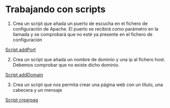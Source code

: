 # Trabajando con scripts

1.  Crea un script que añada un puerto de escucha en el fichero de configuración de Apache. El puerto se recibirá como parámetro en la llamada y se comprobará que no esté ya presente en el fichero de configuración

[Script addPort](addport.sh)

2.	Crea un script que añada un nombre de dominio y una ip al fichero host. Debemos comprobar que no existe dicho dominio.

[Script addDomain](addDomain.sh)

3. Crea un script que nos permita crear una página web con un título, una cabecera y un mensaje

[Script crearpag](crearpag.sh)
